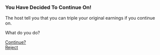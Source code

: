 ### You Have Decided To Continue On!  
   
The host tell you that you can triple your original earnings if you continue on.   
   
What do you do?   
   
[Continue?](quiz-continue.md)   
[Reject](quiz-continue-forced.md)
